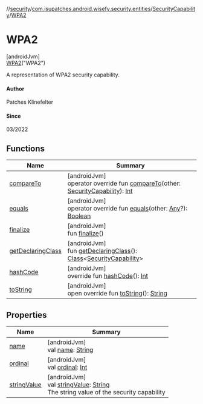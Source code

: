 //[security](../../../../index.md)/[com.isupatches.android.wisefy.security.entities](../../index.md)/[SecurityCapability](../index.md)/[WPA2](index.md)

# WPA2

[androidJvm]\
[WPA2](index.md)(&quot;WPA2&quot;)

A representation of WPA2 security capability.

#### Author

Patches Klinefelter

#### Since

03/2022

## Functions

| Name | Summary |
|---|---|
| [compareTo](../-e-a-p/index.md#-1890809084%2FFunctions%2F1459372730) | [androidJvm]<br>operator override fun [compareTo](../-e-a-p/index.md#-1890809084%2FFunctions%2F1459372730)(other: [SecurityCapability](../index.md)): [Int](https://kotlinlang.org/api/latest/jvm/stdlib/kotlin/-int/index.html) |
| [equals](../-e-a-p/index.md#-1009559292%2FFunctions%2F1459372730) | [androidJvm]<br>operator override fun [equals](../-e-a-p/index.md#-1009559292%2FFunctions%2F1459372730)(other: [Any](https://kotlinlang.org/api/latest/jvm/stdlib/kotlin/-any/index.html)?): [Boolean](https://kotlinlang.org/api/latest/jvm/stdlib/kotlin/-boolean/index.html) |
| [finalize](../-e-a-p/index.md#-653876033%2FFunctions%2F1459372730) | [androidJvm]<br>fun [finalize](../-e-a-p/index.md#-653876033%2FFunctions%2F1459372730)() |
| [getDeclaringClass](../-e-a-p/index.md#-131535050%2FFunctions%2F1459372730) | [androidJvm]<br>fun [getDeclaringClass](../-e-a-p/index.md#-131535050%2FFunctions%2F1459372730)(): [Class](https://developer.android.com/reference/kotlin/java/lang/Class.html)&lt;[SecurityCapability](../index.md)&gt; |
| [hashCode](../-e-a-p/index.md#446421858%2FFunctions%2F1459372730) | [androidJvm]<br>override fun [hashCode](../-e-a-p/index.md#446421858%2FFunctions%2F1459372730)(): [Int](https://kotlinlang.org/api/latest/jvm/stdlib/kotlin/-int/index.html) |
| [toString](../-e-a-p/index.md#268255793%2FFunctions%2F1459372730) | [androidJvm]<br>open override fun [toString](../-e-a-p/index.md#268255793%2FFunctions%2F1459372730)(): [String](https://kotlinlang.org/api/latest/jvm/stdlib/kotlin/-string/index.html) |

## Properties

| Name | Summary |
|---|---|
| [name](../-e-a-p/index.md#-372974862%2FProperties%2F1459372730) | [androidJvm]<br>val [name](../-e-a-p/index.md#-372974862%2FProperties%2F1459372730): [String](https://kotlinlang.org/api/latest/jvm/stdlib/kotlin/-string/index.html) |
| [ordinal](../-e-a-p/index.md#-739389684%2FProperties%2F1459372730) | [androidJvm]<br>val [ordinal](../-e-a-p/index.md#-739389684%2FProperties%2F1459372730): [Int](https://kotlinlang.org/api/latest/jvm/stdlib/kotlin/-int/index.html) |
| [stringValue](../string-value.md) | [androidJvm]<br>val [stringValue](../string-value.md): [String](https://kotlinlang.org/api/latest/jvm/stdlib/kotlin/-string/index.html)<br>The string value of the security capability |
